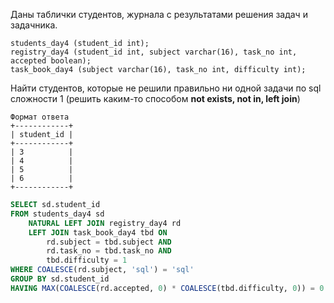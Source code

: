 Даны таблички студентов, журнала с результатами решения задач и задачника.

```
students_day4 (student_id int);
registry_day4 (student_id int, subject varchar(16), task_no int, accepted boolean);
task_book_day4 (subject varchar(16), task_no int, difficulty int);
```

Найти студентов, которые не решили правильно ни одной задачи по sql сложности 1
(решить каким-то способом **not exists, not in, left join**)

```
Формат ответа 
+------------+
| student_id |
+------------+
| 3          |
| 4          |
| 5          |
| 6          |
+------------+
```

```sql
SELECT sd.student_id
FROM students_day4 sd
    NATURAL LEFT JOIN registry_day4 rd
    LEFT JOIN task_book_day4 tbd ON
        rd.subject = tbd.subject AND
        rd.task_no = tbd.task_no AND
        tbd.difficulty = 1
WHERE COALESCE(rd.subject, 'sql') = 'sql'
GROUP BY sd.student_id
HAVING MAX(COALESCE(rd.accepted, 0) * COALESCE(tbd.difficulty, 0)) = 0
```